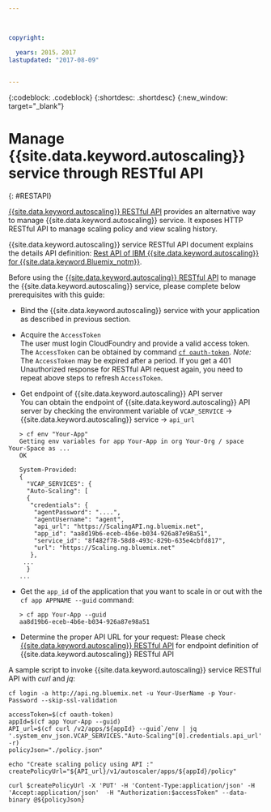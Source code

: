 ```yaml
---

 

copyright:

  years: 2015，2017
lastupdated: "2017-08-09"  
 

---
```


{:codeblock: .codeblock}
{:shortdesc: .shortdesc}
{:new_window: target="_blank"}

# Manage {{site.data.keyword.autoscaling}} service through RESTful API
{: #RESTAPI}

[{{site.data.keyword.autoscaling}} RESTful API](../../../apidocs/auto-scaling) provides an alternative way to manage {{site.data.keyword.autoscaling}} service. It exposes HTTP RESTful API to manage scaling policy and view scaling history. 

{{site.data.keyword.autoscaling}}  service RESTful API document explains the details API definition: [Rest API of IBM {{site.data.keyword.autoscaling}} for {{site.data.keyword.Bluemix_notm}}](../../../apidocs/auto-scaling).

Before using the [{{site.data.keyword.autoscaling}} RESTful API](../../../apidocs/auto-scaling) to manage the {{site.data.keyword.autoscaling}} service, please complete below prerequisites with this guide:
* Bind the {{site.data.keyword.autoscaling}} service with your application as described in previous section.
* Acquire the `AccessToken`
<br/>The user must login CloudFoundry and provide a valid access token. The `AccessToken` can be obtained by command [``cf oauth-token``](https://cli.cloudfoundry.org/en-US/cf/oauth-token.html).
 *Note:*  The `AccessToken` may be expired after a period. If you get a 401 Unauthorized response for RESTful API request again, you need to repeat above steps to refresh `AccessToken`. 
  
* Get endpoint of {{site.data.keyword.autoscaling}} API server <br/>
You can obtain the endpoint of {{site.data.keyword.autoscaling}} API server by checking the environment variable of `VCAP_SERVICE`  -> {{site.data.keyword.autoscaling}} service  ->  `api_url` 
```
   > cf env "Your-App"
   Getting env variables for app Your-App in org Your-Org / space Your-Space as ...
   OK

   System-Provided:
   {
     "VCAP_SERVICES": {
     "Auto-Scaling": [
     {
      "credentials": {
       "agentPassword": "....",
       "agentUsername": "agent",
       "api_url": "https://ScalingAPI.ng.bluemix.net",
       "app_id": "aa8d19b6-eceb-4b6e-b034-926a87e98a51",
       "service_id": "8f482f78-58d8-493c-829b-635e4cbfd817",
       "url": "https://Scaling.ng.bluemix.net"
      },
    ...
     }
   ...
```  

* Get the `app_id` of the application that you want to scale in or out with 
 the `cf app APPNAME --guid` command:
```
   > cf app Your-App --guid
   aa8d19b6-eceb-4b6e-b034-926a87e98a51
```
* Determine the proper API URL for your request: Please check [{{site.data.keyword.autoscaling}} RESTful API](../../../apidocs/auto-scaling) for endpoint definition of {{site.data.keyword.autoscaling}} RESTful API

A sample script to invoke {{site.data.keyword.autoscaling}} service RESTful API with *curl* and *jq*:
```
cf login -a http://api.ng.bluemix.net -u Your-UserName -p Your-Password --skip-ssl-validation

accessToken=$(cf oauth-token)
appId=$(cf app Your-App --guid)
API_url=$(cf curl /v2/apps/${appId} --guid`/env | jq '.system_env_json.VCAP_SERVICES."Auto-Scaling"[0].credentials.api_url' -r)
policyJson="./policy.json"

echo "Create scaling policy using API :"
createPolicyUrl="${API_url}/v1/autoscaler/apps/${appId}/policy"
    
curl $createPolicyUrl -X 'PUT' -H 'Content-Type:application/json' -H 'Accept:application/json'  -H "Authorization:$accessToken" --data-binary @${policyJson} 
```
